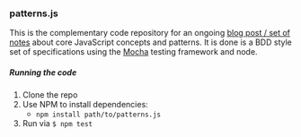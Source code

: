 ### patterns.js

This is the complementary code repository for an ongoing [blog post / set
of notes](http://blog.mdarnall.com/posts/javascript-patterns/) about core JavaScript concepts and patterns. It is done is a
BDD style set of specifications using the [Mocha](http://visionmedia.github.com/mocha/) testing framework and node.

##### Running the code
1. Clone the repo
2. Use NPM to install dependencies: 
	* `npm install path/to/patterns.js`
3. Run via `$ npm test`
